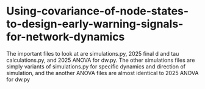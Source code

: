 # Using-covariance-of-node-states-to-design-early-warning-signals-for-network-dynamics

The important files to look at are simulations.py, 2025 final d and tau calculations.py, and 2025 ANOVA for dw.py. The other simulations files are simply variants of simulations.py for specific dynamics and direction of simulation, and the another ANOVA files are almost identical to 2025 ANOVA for dw.py

